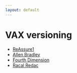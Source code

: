 ```yaml
---
layout: default
---
```

# VAX versioning
* [ReAssure1](/assignments/ReAssure1.html)
* [Allen Bradley](/assignments/Allen%20Bradley.html)
* [Fourth Dimension](/assignments/Fourth%20Dimension.html)
* [Racal Redac](/assignments/Racal%20Redac.html)
